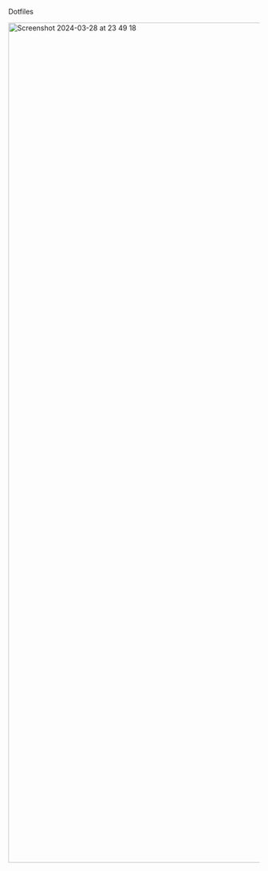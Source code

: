 Dotfiles

<img width="1685" alt="Screenshot 2024-03-28 at 23 49 18" src="https://github.com/thehatter/dotfiles/assets/2059836/268ac588-83ea-4dd8-9009-a2bc308ec1f7">


